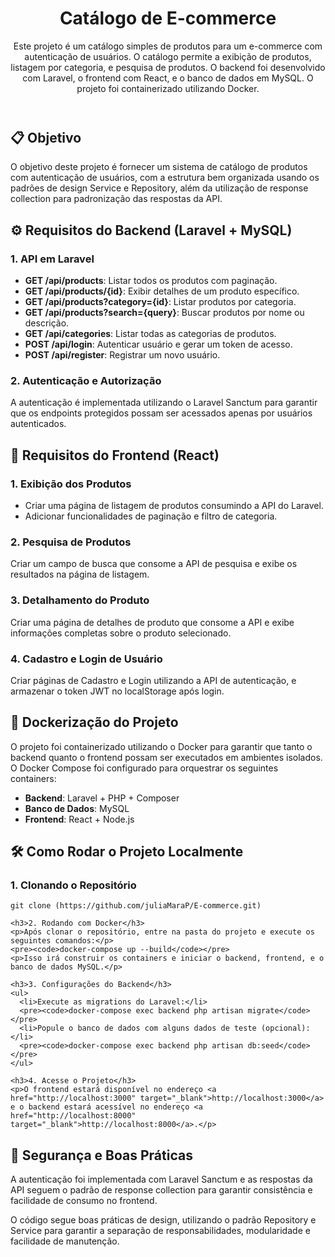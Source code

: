 <!DOCTYPE html>
<html lang="pt-br">
<head>
  <meta charset="UTF-8">
  <meta name="viewport" content="width=device-width, initial-scale=1.0">

</head>
<body>
  <header>
    <h1>Catálogo de E-commerce</h1>
    <p>Este projeto é um catálogo simples de produtos para um e-commerce com autenticação de usuários. O catálogo permite a exibição de produtos, listagem por categoria, e pesquisa de produtos. O backend foi desenvolvido com Laravel, o frontend com React, e o banco de dados em MySQL. O projeto foi containerizado utilizando Docker.</p>
  </header>
  
  <section>
    <h2>📋 Objetivo</h2>
    <p>O objetivo deste projeto é fornecer um sistema de catálogo de produtos com autenticação de usuários, com a estrutura bem organizada usando os padrões de design Service e Repository, além da utilização de response collection para padronização das respostas da API.</p>
  </section>

  <section>
    <h2>⚙️ Requisitos do Backend (Laravel + MySQL)</h2>
    <h3>1. API em Laravel</h3>
    <ul>
      <li><strong>GET /api/products</strong>: Listar todos os produtos com paginação.</li>
      <li><strong>GET /api/products/{id}</strong>: Exibir detalhes de um produto específico.</li>
      <li><strong>GET /api/products?category={id}</strong>: Listar produtos por categoria.</li>
      <li><strong>GET /api/products?search={query}</strong>: Buscar produtos por nome ou descrição.</li>
      <li><strong>GET /api/categories</strong>: Listar todas as categorias de produtos.</li>
      <li><strong>POST /api/login</strong>: Autenticar usuário e gerar um token de acesso.</li>
      <li><strong>POST /api/register</strong>: Registrar um novo usuário.</li>
    </ul>
    <h3>2. Autenticação e Autorização</h3>
    <p>A autenticação é implementada utilizando o Laravel Sanctum para garantir que os endpoints protegidos possam ser acessados apenas por usuários autenticados.</p>
  </section>

  <section>
    <h2>🎨 Requisitos do Frontend (React)</h2>
    <h3>1. Exibição dos Produtos</h3>
    <ul>
      <li>Criar uma página de listagem de produtos consumindo a API do Laravel.</li>
      <li>Adicionar funcionalidades de paginação e filtro de categoria.</li>
    </ul>
    <h3>2. Pesquisa de Produtos</h3>
    <p>Criar um campo de busca que consome a API de pesquisa e exibe os resultados na página de listagem.</p>
    <h3>3. Detalhamento do Produto</h3>
    <p>Criar uma página de detalhes de produto que consome a API e exibe informações completas sobre o produto selecionado.</p>
    <h3>4. Cadastro e Login de Usuário</h3>
    <p>Criar páginas de Cadastro e Login utilizando a API de autenticação, e armazenar o token JWT no localStorage após login.</p>
  </section>

  <section>
    <h2>🐳 Dockerização do Projeto</h2>
    <p>O projeto foi containerizado utilizando o Docker para garantir que tanto o backend quanto o frontend possam ser executados em ambientes isolados. O Docker Compose foi configurado para orquestrar os seguintes containers:</p>
    <ul>
      <li><strong>Backend</strong>: Laravel + PHP + Composer</li>
      <li><strong>Banco de Dados</strong>: MySQL</li>
      <li><strong>Frontend</strong>: React + Node.js</li>
    </ul>
  </section>

  <section>
    <h2>🛠️ Como Rodar o Projeto Localmente</h2>
    <h3>1. Clonando o Repositório</h3>
    <pre><code>git clone (https://github.com/juliaMaraP/E-commerce.git)</code></pre>
    
    <h3>2. Rodando com Docker</h3>
    <p>Após clonar o repositório, entre na pasta do projeto e execute os seguintes comandos:</p>
    <pre><code>docker-compose up --build</code></pre>
    <p>Isso irá construir os containers e iniciar o backend, frontend, e o banco de dados MySQL.</p>
    
    <h3>3. Configurações do Backend</h3>
    <ul>
      <li>Execute as migrations do Laravel:</li>
      <pre><code>docker-compose exec backend php artisan migrate</code></pre>
      <li>Popule o banco de dados com alguns dados de teste (opcional):</li>
      <pre><code>docker-compose exec backend php artisan db:seed</code></pre>
    </ul>

    <h3>4. Acesse o Projeto</h3>
    <p>O frontend estará disponível no endereço <a href="http://localhost:3000" target="_blank">http://localhost:3000</a> e o backend estará acessível no endereço <a href="http://localhost:8000" target="_blank">http://localhost:8000</a>.</p>
  </section>

  <section>
    <h2>🔐 Segurança e Boas Práticas</h2>
    <p>A autenticação foi implementada com Laravel Sanctum e as respostas da API seguem o padrão de response collection para garantir consistência e facilidade de consumo no frontend.</p>
    <p>O código segue boas práticas de design, utilizando o padrão Repository e Service para garantir a separação de responsabilidades, modularidade e facilidade de manutenção.</p>
  </section>
 </body>
</html>
